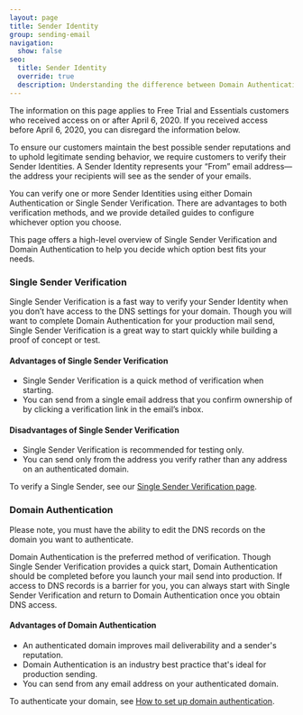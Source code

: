 ```yaml
---
layout: page
title: Sender Identity
group: sending-email
navigation:
  show: false
seo:
  title: Sender Identity
  override: true
  description: Understanding the difference between Domain Authentication and verifying a Single Sender.
---
```


<call-out>

The information on this page applies to Free Trial and Essentials customers who received access on or after April 6, 2020. If you received access before April 6, 2020, you can disregard the information below.

</call-out>

To ensure our customers maintain the best possible sender reputations and to uphold legitimate sending behavior, we require customers to verify their Sender Identities. A Sender Identity represents your “From” email address—the address your recipients will see as the sender of your emails.

You can verify one or more Sender Identities using either Domain Authentication or Single Sender Verification. There are advantages to both verification methods, and we provide detailed guides to configure whichever option you choose.

This page offers a high-level overview of Single Sender Verification and Domain Authentication to help you decide which option best fits your needs.

### Single Sender Verification

Single Sender Verification is a fast way to verify your Sender Identity when you don’t have access to the DNS settings for your domain. Though you will want to complete Domain Authentication for your production mail send, Single Sender Verification is a great way to start quickly while building a proof of concept or test.

#### Advantages of Single Sender Verification

- Single Sender Verification is a quick method of verification when starting.
- You can send from a single email address that you confirm ownership of by clicking a verification link in the email’s inbox.

#### Disadvantages of Single Sender Verification

- Single Sender Verification is recommended for testing only.
- You can send only from the address you verify rather than any address on an authenticated domain.

To verify a Single Sender, see our [Single Sender Verification page]({{root_url}}/ui/sending-email/sender-verification).

### Domain Authentication

<call-out>

Please note, you must have the ability to edit the DNS records on the domain you want to authenticate.

</call-out>

Domain Authentication is the preferred method of verification. Though Single Sender Verification provides a quick start, Domain Authentication should be completed before you launch your mail send into production. If access to DNS records is a barrier for you, you can always start with Single Sender Verification and return to Domain Authentication once you obtain DNS access.

#### Advantages of Domain Authentication

- An authenticated domain improves mail deliverability and a sender's reputation.
- Domain Authentication is an industry best practice that's ideal for production sending.
- You can send from any email address on your authenticated domain.

To authenticate your domain, see [How to set up domain authentication]({{root_url}}/ui/account-and-settings/how-to-set-up-domain-authentication/).
